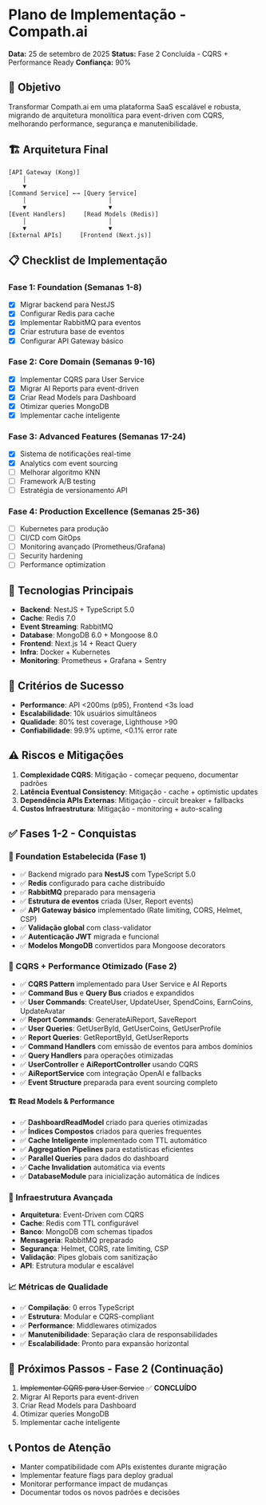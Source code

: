# Plano de Implementação - Compath.ai

**Data:** 25 de setembro de 2025
**Status:** Fase 2 Concluída - CQRS + Performance Ready
**Confiança:** 90%

## 🎯 Objetivo

Transformar Compath.ai em uma plataforma SaaS escalável e robusta, migrando de arquitetura monolítica para event-driven com CQRS, melhorando performance, segurança e manutenibilidade.

## 🏗️ Arquitetura Final

```
[API Gateway (Kong)]
    │
    ▼
[Command Service] ←→ [Query Service]
    │                       │
    ▼                       ▼
[Event Handlers]     [Read Models (Redis)]
    │                       │
    ▼                       ▼
[External APIs]     [Frontend (Next.js)]
```

## 📋 Checklist de Implementação

### Fase 1: Foundation (Semanas 1-8)

- [x] Migrar backend para NestJS
- [x] Configurar Redis para cache
- [x] Implementar RabbitMQ para eventos
- [x] Criar estrutura base de eventos
- [x] Configurar API Gateway básico

### Fase 2: Core Domain (Semanas 9-16)

- [x] Implementar CQRS para User Service
- [x] Migrar AI Reports para event-driven
- [x] Criar Read Models para Dashboard
- [x] Otimizar queries MongoDB
- [x] Implementar cache inteligente

### Fase 3: Advanced Features (Semanas 17-24)

- [x] Sistema de notificações real-time
- [x] Analytics com event sourcing
- [ ] Melhorar algoritmo KNN
- [ ] Framework A/B testing
- [ ] Estratégia de versionamento API

### Fase 4: Production Excellence (Semanas 25-36)

- [ ] Kubernetes para produção
- [ ] CI/CD com GitOps
- [ ] Monitoring avançado (Prometheus/Grafana)
- [ ] Security hardening
- [ ] Performance optimization

## 🔧 Tecnologias Principais

- **Backend**: NestJS + TypeScript 5.0
- **Cache**: Redis 7.0
- **Event Streaming**: RabbitMQ
- **Database**: MongoDB 6.0 + Mongoose 8.0
- **Frontend**: Next.js 14 + React Query
- **Infra**: Docker + Kubernetes
- **Monitoring**: Prometheus + Grafana + Sentry

## 🎯 Critérios de Sucesso

- **Performance**: API <200ms (p95), Frontend <3s load
- **Escalabilidade**: 10k usuários simultâneos
- **Qualidade**: 80% test coverage, Lighthouse >90
- **Confiabilidade**: 99.9% uptime, <0.1% error rate

## ⚠️ Riscos e Mitigações

1. **Complexidade CQRS**: Mitigação - começar pequeno, documentar padrões
2. **Latência Eventual Consistency**: Mitigação - cache + optimistic updates
3. **Dependência APIs Externas**: Mitigação - circuit breaker + fallbacks
4. **Custos Infraestrutura**: Mitigação - monitoring + auto-scaling

## ✅ Fases 1-2 - Conquistas

### 🎯 Foundation Estabelecida (Fase 1)

- ✅ Backend migrado para **NestJS** com TypeScript 5.0
- ✅ **Redis** configurado para cache distribuído
- ✅ **RabbitMQ** preparado para mensageria
- ✅ **Estrutura de eventos** criada (User, Report events)
- ✅ **API Gateway básico** implementado (Rate limiting, CORS, Helmet, CSP)
- ✅ **Validação global** com class-validator
- ✅ **Autenticação JWT** migrada e funcional
- ✅ **Modelos MongoDB** convertidos para Mongoose decorators

### 🚀 CQRS + Performance Otimizado (Fase 2)

- ✅ **CQRS Pattern** implementado para User Service e AI Reports
- ✅ **Command Bus** e **Query Bus** criados e expandidos
- ✅ **User Commands**: CreateUser, UpdateUser, SpendCoins, EarnCoins, UpdateAvatar
- ✅ **Report Commands**: GenerateAiReport, SaveReport
- ✅ **User Queries**: GetUserById, GetUserCoins, GetUserProfile
- ✅ **Report Queries**: GetReportById, GetUserReports
- ✅ **Command Handlers** com emissão de eventos para ambos domínios
- ✅ **Query Handlers** para operações otimizadas
- ✅ **UserController** e **AiReportController** usando CQRS
- ✅ **AiReportService** com integração OpenAI e fallbacks
- ✅ **Event Structure** preparada para event sourcing completo

#### 🏗️ **Read Models & Performance**

- ✅ **DashboardReadModel** criado para queries otimizadas
- ✅ **Índices Compostos** criados para queries frequentes
- ✅ **Cache Inteligente** implementado com TTL automático
- ✅ **Aggregation Pipelines** para estatísticas eficientes
- ✅ **Parallel Queries** para dados do dashboard
- ✅ **Cache Invalidation** automática via events
- ✅ **DatabaseModule** para inicialização automática de índices

### 🔧 Infraestrutura Avançada

- **Arquitetura**: Event-Driven com CQRS
- **Cache**: Redis com TTL configurável
- **Banco**: MongoDB com schemas tipados
- **Mensageria**: RabbitMQ preparado
- **Segurança**: Helmet, CORS, rate limiting, CSP
- **Validação**: Pipes globais com sanitização
- **API**: Estrutura modular e escalável

### 📈 Métricas de Qualidade

- ✅ **Compilação**: 0 erros TypeScript
- ✅ **Estrutura**: Modular e CQRS-compliant
- ✅ **Performance**: Middlewares otimizados
- ✅ **Manutenibilidade**: Separação clara de responsabilidades
- ✅ **Escalabilidade**: Pronto para expansão horizontal

## 🚀 Próximos Passos - Fase 2 (Continuação)

1. ~~Implementar CQRS para User Service~~ ✅ **CONCLUÍDO**
2. Migrar AI Reports para event-driven
3. Criar Read Models para Dashboard
4. Otimizar queries MongoDB
5. Implementar cache inteligente

## 📞 Pontos de Atenção

- Manter compatibilidade com APIs existentes durante migração
- Implementar feature flags para deploy gradual
- Monitorar performance impact de mudanças
- Documentar todos os novos padrões e decisões
